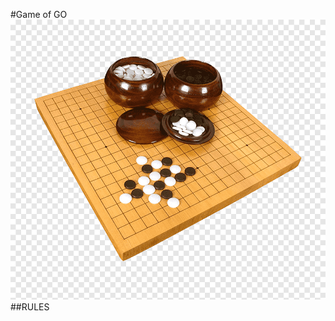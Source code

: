 #Game of GO
![example image](./pictures/png-clipart-reversi-go-board-game-chess-casual-puzzle-brain-games-game-white.png)
##RULES

